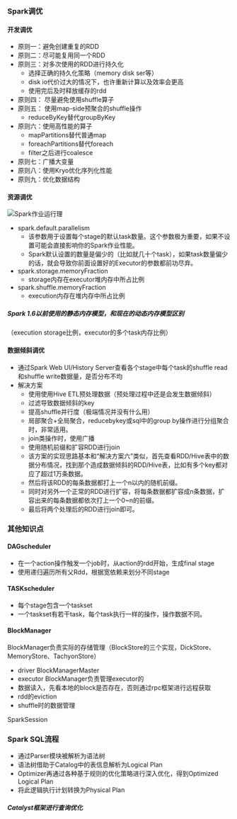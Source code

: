 ### Spark调优
#### 开发调优
- 原则一：避免创建重复的RDD
- 原则二：尽可能复用同一个RDD
- 原则三：对多次使用的RDD进行持久化
  - 选择正确的持久化策略（memory disk ser等）
  - disk io代价过大的情况下，也许重新计算以及效率会更高
  - 使用完后及时释放缓存的rdd
- 原则四： 尽量避免使用shuffle算子
- 原则五： 使用map-side预聚合的shuffle操作
  - reduceByKey替代groupByKey
- 原则六：使用高性能的算子
  - mapPartitions替代普通map
  - foreachPartitions替代foreach
  - filter之后进行coalesce
- 原则七：广播大变量
- 原则八：使用Kryo优化序列化性能
- 原则九：优化数据结构


#### 资源调优
![Spark作业运行理](https://img-blog.csdn.net/20160617154014702?watermark/2/text/aHR0cDovL2Jsb2cuY3Nkbi5uZXQv/font/5a6L5L2T/fontsize/400/fill/I0JBQkFCMA==/dissolve/70/gravity/Center)
- spark.default.parallelism
  - 该参数用于设置每个stage的默认task数量。这个参数极为重要，如果不设置可能会直接影响你的Spark作业性能。
  - Spark默认设置的数量是偏少的（比如就几十个task），如果task数量偏少的话，就会导致你前面设置好的Executor的参数都前功尽弃。
- spark.storage.memoryFraction
  - storage内存在executor堆内存中所占比例
- spark.shuffle.memoryFraction
  - execution内存在堆内存中所占比例

##### Spark 1.6以前使用的静态内存模型，和现在的动态内存模型区别
（execution storage比例，executor的多个task内存比例）


#### 数据倾斜调优


- 通过Spark Web UI/History Server查看各个stage中每个task的shuffle read和shuffle write数据量，是否分布不均
- 解决方案
  - 使用使用Hive ETL预处理数据（预处理过程中还是会发生数据倾斜）
  - 过滤导致数据倾斜的key
  - 提高shuffle并行度（极端情况并没有什么用）
  - 局部聚合+全局聚合，reducebykey或sql中的group by操作进行分组聚合时，非常适用。
  - join类操作时，使用广播
  - 使用随机前缀和扩容RDD进行join
   - 该方案的实现思路基本和“解决方案六”类似，首先查看RDD/Hive表中的数据分布情况，找到那个造成数据倾斜的RDD/Hive表，比如有多个key都对应了超过1万条数据。
   -  然后将该RDD的每条数据都打上一个n以内的随机前缀。
   -  同时对另外一个正常的RDD进行扩容，将每条数据都扩容成n条数据，扩容出来的每条数据都依次打上一个0~n的前缀。
   -  最后将两个处理后的RDD进行join即可。


### 其他知识点
#### DAGscheduler
- 在一个action操作触发一个job时，从action的rdd开始，生成final stage
- 使用递归遍历所有父Rdd，根据宽依赖来划分不同stage

#### TASKscheduler
- 每个stage包含一个taskset
- 一个taskset有若干task，每个task执行一样的操作，操作数据不同。

#### BlockManager
BlockManager负责实际的存储管理（BlockStore的三个实现，DickStore、MemoryStore、TachyonStore）
- driver BlockManagerMaster
- executor BlockManager负责管理executor的
- 数据读入，先看本地的block是否存在，否则通过rpc框架进行远程获取
- rdd的eviction
- shuffle时的数据管理

SparkSession

### Spark SQL流程

- 通过Parser模块被解析为语法树
- 语法树借助于Catalog中的表信息解析为Logical Plan
- Optimizer再通过各种基于规则的优化策略进行深入优化，得到Optimized Logical Plan
- 将此逻辑执行计划转换为Physical Plan

##### Catalyst框架进行查询优化
